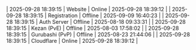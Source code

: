| 2025-09-28 18:39:15 | Website | Online | 2025-09-28 18:39:12 |
| 2025-09-28 18:39:15 | Registration | Offline | 2025-09-09 16:40:23 |
| 2025-09-28 18:39:15 | Auth Server | Offline | 2025-08-18 09:33:31 |
| 2025-09-28 18:39:15 | Kezan (PvE) | Offline | 2025-08-03 17:58:02 |
| 2025-09-28 18:39:15 | Gurubashi (PvP) | Offline | 2025-08-23 21:44:06 |
| 2025-09-28 18:39:15 | Cloudflare | Online | 2025-09-28 18:39:12 |
